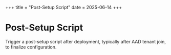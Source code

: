 +++
title = "Post-Setup Script"
date = 2025-06-14
+++

# Post-Setup Script

Trigger a post-setup script after deployment, typically after AAD tenant join, to finalize configuration.
